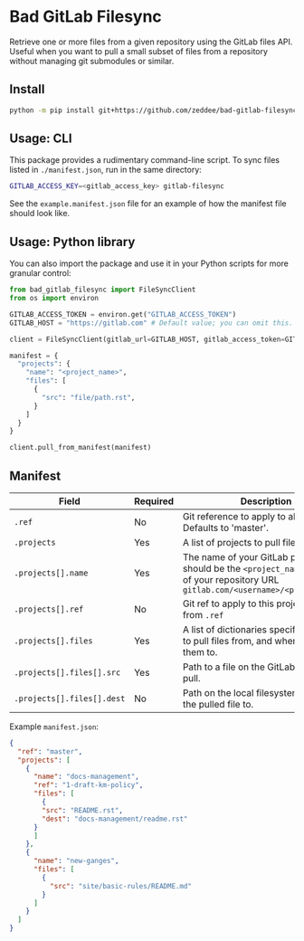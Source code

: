 # Bad GitLab Filesync

Retrieve one or more files from
a given repository using the GitLab files API.
Useful when you want to pull a small subset of files
from a repository without managing git submodules or
similar.

## Install

```bash
python -m pip install git+https://github.com/zeddee/bad-gitlab-filesync.git
```

## Usage: CLI

This package provides a rudimentary command-line script.
To sync files listed in `./manifest.json`, run in the same directory:

```bash
GITLAB_ACCESS_KEY=<gitlab_access_key> gitlab-filesync
```

See the ``example.manifest.json`` file for an example of how the manifest file should look like.

## Usage: Python library

You can also import the package and use it in
your Python scripts for more granular control:

```python
from bad_gitlab_filesync import FileSyncClient
from os import environ

GITLAB_ACCESS_TOKEN = environ.get("GITLAB_ACCESS_TOKEN")
GITLAB_HOST = "https://gitlab.com" # Default value; you can omit this.

client = FileSyncClient(gitlab_url=GITLAB_HOST, gitlab_access_token=GITLAB_ACCESS_TOKEN)

manifest = {
  "projects": {
    "name": "<project_name>",
    "files": [
      {
        "src": "file/path.rst",
      }
    ]
  }
}

client.pull_from_manifest(manifest)
```

## Manifest

| Field | Required | Description |
|-|-|-|
| `.ref` | No | Git reference to apply to all projects. Defaults to 'master'. |
| `.projects` | Yes | A list of projects to pull files from. |
| `.projects[].name` | Yes | The name of your GitLab project. This should be the `<project_name>` portion of your repository URL `gitlab.com/<username>/<project_name>` |
| `.projects[].ref` | No | Git ref to apply to this project. Inherits from `.ref` |
| `.projects[].files` | Yes | A list of dictionaries specifying where to pull files from, and where to write them to. |
| `.projects[].files[].src` | Yes | Path to a file on the GitLab project to pull. |
| `.projects[].files[].dest` | No | Path on the local filesystem to write the pulled file to. |

Example `manifest.json`:

```json
{
  "ref": "master",
  "projects": [
    {
      "name": "docs-management",
      "ref": "1-draft-km-policy",
      "files": [
        {
        "src": "README.rst",
        "dest": "docs-management/readme.rst"
      }
      ]
    },
    {
      "name": "new-ganges",
      "files": [
        {
          "src": "site/basic-rules/README.md"
        }
      ]
    }
  ]
}
```